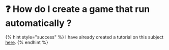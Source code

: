 # ❓ How do I create a game that run automatically ?

{% hint style="success" %}
I have already created a tutorial on this subject [here](https://chooseit.gitbook.io/elytraracing/tutorials/create-game/how-to-use-autogames).
{% endhint %}
